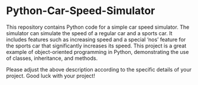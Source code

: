 # Python-Car-Speed-Simulator
This repository contains Python code for a simple car speed simulator. The simulator can simulate the speed of a regular car and a sports car. It includes features such as increasing speed and a special ‘nos’ feature for the sports car that significantly increases its speed. This project is a great example of object-oriented programming in Python, demonstrating the use of classes, inheritance, and methods.

Please adjust the above description according to the specific details of your project. Good luck with your project!
